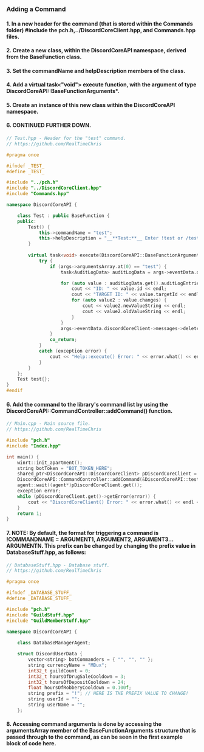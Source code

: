 ### **Adding a Command**
#### 1. In a new header for the command (that is stored within the Commands folder) #include the pch.h,../DiscordCoreClient.hpp, and Commands.hpp files.
#### 2. Create a new class, within the DiscordCoreAPI namespace, derived from the BaseFunction class.
#### 3. Set the commandName and helpDescription members of the class.
#### 4. Add a virtual task<"void"> execute function, with the argument of type DiscordCoreAPI::BaseFunctionArguments*.
#### 5. Create an instance of this new class within the DiscordCoreAPI namespace.
#### 6. CONTINUED FURTHER DOWN.

```C++
// Test.hpp - Header for the "test" command.
// https://github.com/RealTimeChris

#pragma once

#ifndef _TEST_
#define _TEST_

#include "../pch.h"
#include "../DiscordCoreClient.hpp"
#include "Commands.hpp"

namespace DiscordCoreAPI {

	class Test : public BaseFunction {
	public:
		Test() {
			this->commandName = "test";
			this->helpDescription = "__**Test:**__ Enter !test or /test to run this command!";
		}
	
		virtual task<void> execute(DiscordCoreAPI::BaseFunctionArguments* args) {
			try {
				if (args->argumentsArray.at(0) == "test") {
					task<AuditLogData> auditLogData = args->eventData.discordCoreClient->guilds->getAuditLogDataAsync({ .actionType = DiscordCoreAPI::AuditLogEvent::ROLE_UPDATE, .guildId = args->eventData.getGuildId(), .limit = 25,   .userId = args->eventData.getAuthorId() });

					for (auto value : auditLogData.get().auditLogEntries) {
						cout << "ID: " << value.id << endl;
						cout << "TARGET ID: " << value.targetId << endl;
						for (auto value2 : value.changes) {
							cout << value2.newValueString << endl;
							cout << value2.oldValueString << endl;
						}
					}
					args->eventData.discordCoreClient->messages->deleteMessasgeBulkAsync({ .deletePinned = false,.channelId = args->eventData.getChannelId(),.limit = 25, .beforeThisId = args->eventData.getMessageId() }).get();
				}
				co_return;
			}
			catch (exception error) {
				cout << "Help::execute() Error: " << error.what() << endl << endl;
			}
		}
	};
	Test test{};
}
#endif
```
#### 6. Add the command to the library's command list by using the DiscordCoreAPI::CommandController::addCommand() function.

```C++
// Main.cpp - Main source file.
// https://github.com/RealTimeChris

#include "pch.h"
#include "Index.hpp"

int main() {
    winrt::init_apartment();
    string botToken = "BOT_TOKEN_HERE";
    shared_ptr<DiscordCoreAPI::DiscordCoreClient> pDiscordCoreClient = DiscordCoreAPI::DiscordCoreClient::finalSetup(botToken);
    DiscordCoreAPI::CommandController::addCommand(&DiscordCoreAPI::test, DiscordCoreAPI::test.commandName);
    agent::wait((agent*)pDiscordCoreClient.get());
    exception error;
    while (pDiscordCoreClient.get()->getError(error)) {
        cout << "DiscordCoreClient() Error: " << error.what() << endl << endl;
    }
    return 1;
}
```
#### 7. NOTE: By default, the format for triggering a command is !COMMANDNAME = ARGUMENT1, ARGUMENT2, ARGUMENT3... ARGUMENTN. This prefix can be changed by changing the prefix value in DatabaseStuff.hpp, as follows:

```C++
// DatabaseStuff.hpp - Database stuff.
// https://github.com/RealTimeChris

#pragma once

#ifndef _DATABASE_STUFF_
#define _DATABASE_STUFF_

#include "pch.h"
#include "GuildStuff.hpp"
#include "GuildMemberStuff.hpp"

namespace DiscordCoreAPI {
    
    class DatabaseManagerAgent;

    struct DiscordUserData {
        vector<string> botCommanders = { "", "", "" };
        string currencyName = "MBux";
        int32_t guildCount = 0;
        int32_t hoursOfDrugSaleCooldown = 3;
        int32_t hoursOfDepositCooldown = 24;
        float hoursOfRobberyCooldown = 0.100f;
        string prefix = "!"; // HERE IS THE PREFIX VALUE TO CHANGE!
        string userId = "";
        string userName = "";
    }; 
```
#### 8. Accessing command arguments is done by accessing the argumentsArray member of the BaseFunctionArguments structure that is passed through to the command, as can be seen in the first example block of code here.
